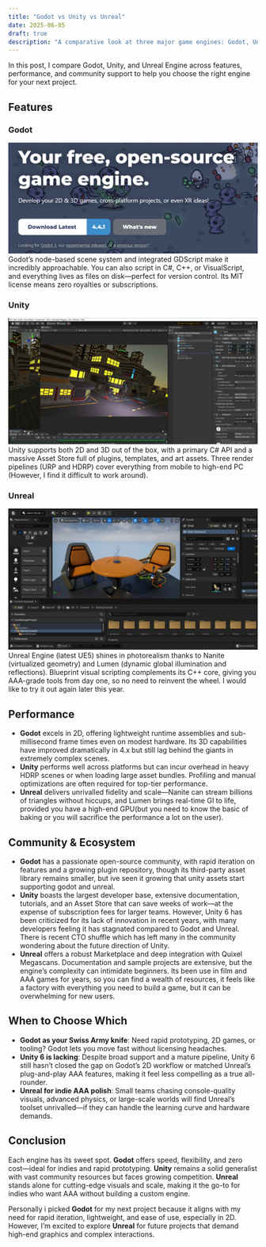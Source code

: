 ```yaml
---
title: "Godot vs Unity vs Unreal"
date: 2025-06-05
draft: true
description: "A comparative look at three major game engines: Godot, Unity, and Unreal."
---
```


In this post, I compare Godot, Unity, and Unreal Engine across features, performance, and community support to help you choose the right engine for your next project.

## Features

### Godot

![godot](godot.png)
Godot’s node-based scene system and integrated GDScript make it incredibly approachable. You can also script in C#, C++, or VisualScript, and everything lives as files on disk—perfect for version control. Its MIT license means zero royalties or subscriptions.

### Unity
![unity](unity.png)
Unity supports both 2D and 3D out of the box, with a primary C# API and a massive Asset Store full of plugins, templates, and art assets. Three render pipelines (URP and HDRP) cover everything from mobile to high-end PC (However, I find it difficult to work around).

### Unreal

![unreal](unreal.png)
Unreal Engine (latest UE5) shines in photorealism thanks to Nanite (virtualized geometry) and Lumen (dynamic global illumination and reflections). Blueprint visual scripting complements its C++ core, giving you AAA-grade tools from day one, so no need to reinvent the wheel. I would like to try it out again later this year.

## Performance

- **Godot** excels in 2D, offering lightweight runtime assemblies and sub-millisecond frame times even on modest hardware. Its 3D capabilities have improved dramatically in 4.x but still lag behind the giants in extremely complex scenes.
- **Unity** performs well across platforms but can incur overhead in heavy HDRP scenes or when loading large asset bundles. Profiling and manual optimizations are often required for top-tier performance.
- **Unreal** delivers unrivalled fidelity and scale—Nanite can stream billions of triangles without hiccups, and Lumen brings real-time GI to life, provided you have a high-end GPU(but you need to know the basic of baking or you will sacrifice the performance a lot on the user).

## Community & Ecosystem

- **Godot** has a passionate open-source community, with rapid iteration on features and a growing plugin repository, though its third-party asset library remains smaller, but ive seen it growing that unity assets start supporting godot and unreal.
- **Unity** boasts the largest developer base, extensive documentation, tutorials, and an Asset Store that can save weeks of work—at the expense of subscription fees for larger teams. However, Unity 6 has been criticized for its lack of innovation in recent years, with many developers feeling it has stagnated compared to Godot and Unreal. There is recent CTO shuffle which has left many in the community wondering about the future direction of Unity.
- **Unreal** offers a robust Marketplace and deep integration with Quixel Megascans. Documentation and sample projects are extensive, but the engine’s complexity can intimidate beginners. Its been use in film and AAA games for years, so you can find a wealth of resources, it feels like a factory with everything you need to build a game, but it can be overwhelming for new users.

## When to Choose Which

- **Godot as your Swiss Army knife**: Need rapid prototyping, 2D games, or tooling? Godot lets you move fast without licensing headaches.  
- **Unity 6 is lacking**: Despite broad support and a mature pipeline, Unity 6 still hasn’t closed the gap on Godot’s 2D workflow or matched Unreal’s plug-and-play AAA features, making it feel less compelling as a true all-rounder.
- **Unreal for indie AAA polish**: Small teams chasing console-quality visuals, advanced physics, or large-scale worlds will find Unreal’s toolset unrivalled—if they can handle the learning curve and hardware demands.  

## Conclusion

Each engine has its sweet spot. **Godot** offers speed, flexibility, and zero cost—ideal for indies and rapid prototyping. **Unity** remains a solid generalist with vast community resources but faces growing competition. **Unreal** stands alone for cutting-edge visuals and scale, making it the go-to for indies who want AAA without building a custom engine.

Personally i picked **Godot** for my next project because it aligns with my need for rapid iteration, lightweight, and ease of use, especially in 2D. However, I’m excited to explore **Unreal** for future projects that demand high-end graphics and complex interactions.

